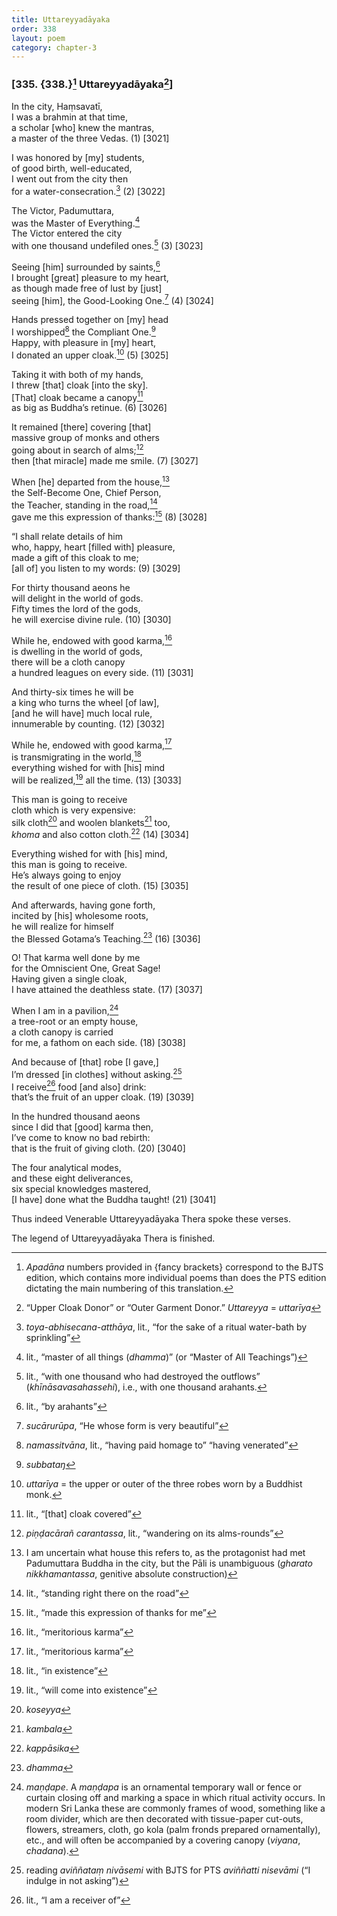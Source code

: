 ```yaml
---
title: Uttareyyadāyaka
order: 338
layout: poem
category: chapter-3
---
```


### \[335. {338.}[^1] Uttareyyadāyaka[^2]\]

In the city, Haṃsavatī,  
I was a brahmin at that time,  
a scholar \[who\] knew the mantras,  
a master of the three Vedas. (1) \[3021\]

I was honored by \[my\] students,  
of good birth, well-educated,  
I went out from the city then  
for a water-consecration.[^3] (2) \[3022\]

The Victor, Padumuttara,  
was the Master of Everything.[^4]  
The Victor entered the city  
with one thousand undefiled ones.[^5] (3) \[3023\]

Seeing \[him\] surrounded by saints,[^6]  
I brought \[great\] pleasure to my heart,  
as though made free of lust by \[just\]  
seeing \[him\], the Good-Looking One.[^7] (4) \[3024\]

Hands pressed together on \[my\] head  
I worshipped[^8] the Compliant One.[^9]  
Happy, with pleasure in \[my\] heart,  
I donated an upper cloak.[^10] (5) \[3025\]

Taking it with both of my hands,  
I threw \[that\] cloak \[into the sky\].  
\[That\] cloak became a canopy[^11]  
as big as Buddha’s retinue. (6) \[3026\]

It remained \[there\] covering \[that\]  
massive group of monks and others  
going about in search of alms;[^12]  
then \[that miracle\] made me smile. (7) \[3027\]

When \[he\] departed from the house,[^13]  
the Self-Become One, Chief Person,  
the Teacher, standing in the road,[^14]  
gave me this expression of thanks:[^15] (8) \[3028\]

“I shall relate details of him  
who, happy, heart \[filled with\] pleasure,  
made a gift of this cloak to me;  
\[all of\] you listen to my words: (9) \[3029\]

For thirty thousand aeons he  
will delight in the world of gods.  
Fifty times the lord of the gods,  
he will exercise divine rule. (10) \[3030\]

While he, endowed with good karma,[^16]  
is dwelling in the world of gods,  
there will be a cloth canopy  
a hundred leagues on every side. (11) \[3031\]

And thirty-six times he will be  
a king who turns the wheel \[of law\],  
\[and he will have\] much local rule,  
innumerable by counting. (12) \[3032\]

While he, endowed with good karma,[^17]  
is transmigrating in the world,[^18]  
everything wished for with \[his\] mind  
will be realized,[^19] all the time. (13) \[3033\]

This man is going to receive  
cloth which is very expensive:  
silk cloth[^20] and woolen blankets[^21] too,  
*khoma* and also cotton cloth.[^22] (14) \[3034\]

Everything wished for with \[his\] mind,  
this man is going to receive.  
He’s always going to enjoy  
the result of one piece of cloth. (15) \[3035\]

And afterwards, having gone forth,  
incited by \[his\] wholesome roots,  
he will realize for himself  
the Blessed Gotama’s Teaching.[^23] (16) \[3036\]

O! That karma well done by me  
for the Omniscient One, Great Sage!  
Having given a single cloak,  
I have attained the deathless state. (17) \[3037\]

When I am in a pavilion,[^24]  
a tree-root or an empty house,  
a cloth canopy is carried  
for me, a fathom on each side. (18) \[3038\]

And because of \[that\] robe \[I gave,\]  
I’m dressed \[in clothes\] without asking.[^25]  
I receive[^26] food \[and also\] drink:  
that’s the fruit of an upper cloak. (19) \[3039\]

In the hundred thousand aeons  
since I did that \[good\] karma then,  
I’ve come to know no bad rebirth:  
that is the fruit of giving cloth. (20) \[3040\]

The four analytical modes,  
and these eight deliverances,  
six special knowledges mastered,  
\[I have\] done what the Buddha taught! (21) \[3041\]

Thus indeed Venerable Uttareyyadāyaka Thera spoke these verses.

The legend of Uttareyyadāyaka Thera is finished.

[^1]: *Apadāna* numbers provided in {fancy brackets} correspond to the BJTS edition, which contains more individual poems than does the PTS edition dictating the main numbering of this translation.

[^2]: “Upper Cloak Donor” or “Outer Garment Donor.” *Uttareyya* = *uttarīya*

[^3]: *toya-abhisecana-atthāya*, lit., “for the sake of a ritual water-bath by sprinkling”

[^4]: lit., “master of all things (*dhamma*)” (or “Master of All Teachings”)

[^5]: lit., “with one thousand who had destroyed the outflows” (*khīnāsavasahassehi*), i.e., with one thousand arahants.

[^6]: lit., “by arahants”

[^7]: *sucārurūpa*, “He whose form is very beautiful”

[^8]: *namassitvāna*, lit., “having paid homage to” “having venerated”

[^9]: *subbataŋ*

[^10]: *uttarīya* = the upper or outer of the three robes worn by a Buddhist monk.

[^11]: lit., “\[that\] cloak covered”

[^12]: *piṇḍacārañ carantassa*, lit., “wandering on its alms-rounds”

[^13]: I am uncertain what house this refers to, as the protagonist had met Padumuttara Buddha in the city, but the Pāli is unambiguous (*gharato nikkhamantassa*, genitive absolute construction)

[^14]: lit., “standing right there on the road”

[^15]: lit., “made this expression of thanks for me”

[^16]: lit., “meritorious karma”

[^17]: lit., “meritorious karma”

[^18]: lit., “in existence”

[^19]: lit., “will come into existence”

[^20]: *koseyya*

[^21]: *kambala*

[^22]: *kappāsika*

[^23]: *dhamma*

[^24]: *maṇḍape*. A *maṇḍapa* is an ornamental temporary wall or fence or curtain closing off and marking a space in which ritual activity occurs. In modern Sri Lanka these are commonly frames of wood, something like a room divider, which are then decorated with tissue-paper cut-outs, flowers, streamers, cloth, go kola (palm fronds prepared ornamentally), etc., and will often be accompanied by a covering canopy (*viyana*, *chadana*).

[^25]: reading *aviññataṃ nivāsemi* with BJTS for PTS *aviññatti nisevāmi* (“I indulge in not asking”)

[^26]: lit., “I am a receiver of”

